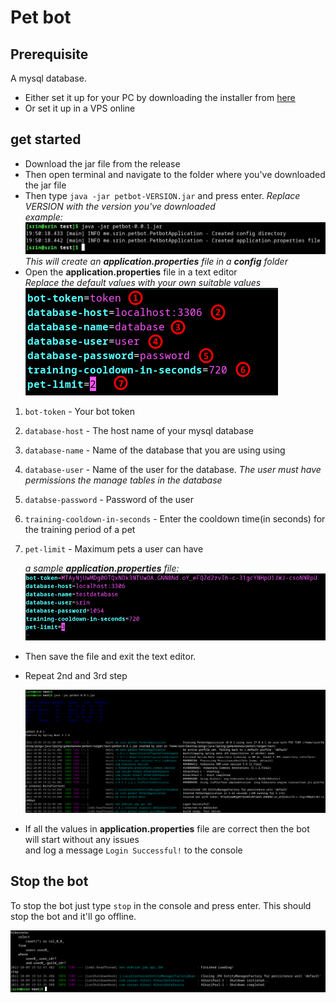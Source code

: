# Pet bot

## Prerequisite 
A mysql database.
* Either set it up for your PC by downloading the installer from [here](https://dev.mysql.com/downloads/mysql/)
* Or set it up in a VPS online

## get started

- Download the jar file from the release
- Then open terminal and navigate to the folder where you've downloaded the jar file
- Then type `java -jar petbot-VERSION.jar` and press enter. _Replace VERSION with the version you've downloaded_  
  _example:_
  ![start](./img/Screenshot_2022-10-09_19-50-42.png)
  _This will create an **application.properties** file in a **config** folder_
- Open the **application.properties** file in a text editor  
  _Replace the default values with your own suitable values_  
  ![application.properties](./img/Screenshot_2022-10-09_19-51-32.png)  
1. `bot-token` - Your bot token
2. `database-host` - The host name of your mysql database
3. `database-name` - Name of the database that you are using using
4. `database-user` - Name of the user for the database. _The user must have permissions the manage tables in the database_
5. `databse-password` - Password of the user
6. `training-cooldown-in-seconds` - Enter the cooldown time(in seconds) for the training period of a pet
7. `pet-limit` - Maximum pets a user can have  

   _a sample **application.properties** file:_
   ![application.properties](./img/example.png)
   
- Then save the file and exit the text editor.
- Repeat 2nd and 3rd step

  ![repeat](./img/run_again.png)  
  
- If all the values in **application.properties** file are correct then the bot will start without any issues   
  and log a message `Login Successful!` to the console
## Stop the bot

To stop the bot just type `stop` in the console and press enter. This should stop the bot and it'll go offline.

![stop](./img/stop.png)
